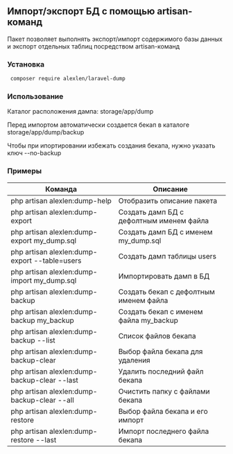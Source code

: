 ## Импорт/экспорт БД с помощью artisan-команд
Пакет позволяет выполнять экспорт/импорт содержимого базы данных и экспорт
отдельных таблиц посредством artisan-команд
### Установка

```sh
 composer require alexlen/laravel-dump
```

### Использование
Каталог расположения дампа: storage/app/dump

Перед импортом автоматически создается бекап в каталоге storage/app/dump/backup

Чтобы при ипортировании избежать создания бекапа, нужно указать ключ --no-backup

### Примеры

<table>
    <thead>
        <tr>
            <th>Команда</th>
            <th>Описание</th>
        </tr>
    </thead>
    <tbody>
        <tr>
            <td>php artisan alexlen:dump-help</td>
            <td>Отобразить описание пакета</td>
        </tr>
        <tr>
             <td>php artisan alexlen:dump-export</td>
             <td>Создать дамп БД с дефолтным именем файла</td>
        </tr>
        <tr>
             <td>php artisan alexlen:dump-export my_dump.sql</td>
             <td>Создать дамп БД с именем my_dump.sql</td>
        </tr>
        <tr>
             <td>php artisan alexlen:dump-export --table=users</td>
             <td>Создать дамп таблицы users</td>
        </tr>
        <tr>
             <td> php artisan alexlen:dump-import my_dump.sql</td>
             <td>Импортировать дамп в БД</td>
        </tr>
        <tr>
             <td>php artisan alexlen:dump-backup</td>
             <td>Создать бекап с дефолтным именем файла</td>
        </tr>
        <tr>
             <td> php artisan alexlen:dump-backup my_backup</td>
             <td>Создать бекап с именем файла my_backup</td>
        </tr>
        <tr>
             <td>php artisan alexlen:dump-backup --list</td>
             <td> Список файлов бекапа</td>
        </tr>   
        <tr>
             <td>php artisan alexlen:dump-backup-clear</td>
             <td>Выбор файла бекапа для удаления</td>
        </tr>
        <tr>
             <td>php artisan alexlen:dump-backup-clear --last</td>
             <td>Удалить последний файл бекапа</td>
        </tr>
        <tr>
             <td> php artisan alexlen:dump-backup-clear --all</td>
             <td>  Очистить папку с файлами бекапа</td>
        </tr>
        <tr>
             <td>php artisan alexlen:dump-restore</td>
             <td> Выбор файла бекапа и его импорт</td>
        </tr>
        <tr>
             <td>php artisan alexlen:dump-restore --last</td>
             <td>Импорт последнего файла бекапа</td>
        </tr>                                                                                     
    </tbody>
</table>
